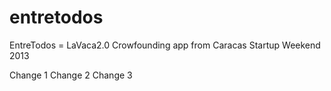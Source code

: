 entretodos
==========

EntreTodos = LaVaca2.0 Crowfounding app from Caracas Startup Weekend 2013

Change 1
Change 2
Change 3
